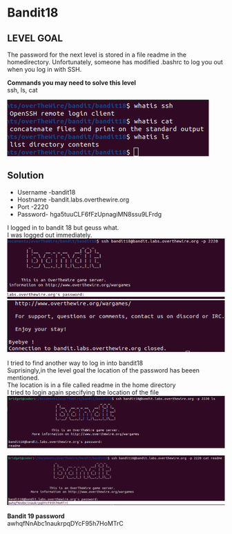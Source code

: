 # Bandit18

## LEVEL GOAL

The password for the next level is stored in a file readme in the homedirectory. Unfortunately, someone has modified .bashrc to log you out when you log in with SSH.

**Commands you may need to solve this level**\
ssh, ls, cat

![commands](image.png)

## Solution

* Username -bandit18
* Hostname -bandit.labs.overthewire.org
* Port -2220
* Password- hga5tuuCLF6fFzUpnagiMN8ssu9LFrdg

I logged in to bandit 18 but geuss what.\
I was logged out immediately.
![login_bandit18](image-1.png)
![afterlogin](image-2.png)

I tried to find another way to log in into bandit18\
Suprisingly,in the level goal the location of the password has beeen mentioned.\
The location is in a file called readme in the home directory\
I tried to login again specifying the location of the file\
![ls](image-3.png)

![cat](image-4.png)

**Bandit 19 password**\
awhqfNnAbc1naukrpqDYcF95h7HoMTrC
